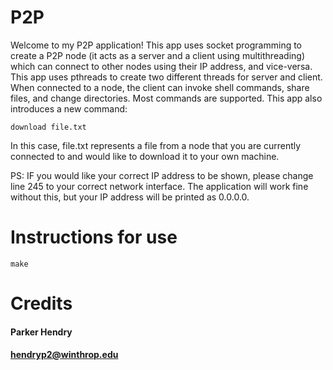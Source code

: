 # P2P
Welcome to my P2P application! This app uses socket programming to create a P2P node (it acts as a server and a client using multithreading) which can connect to other nodes using their IP address, and vice-versa. This app uses pthreads to create two different threads for server and client. When connected to a node, the client can invoke shell commands, share files, and change directories. Most commands are supported. This app also introduces a new command:
```
download file.txt
````
In this case, file.txt represents a file from a node that you are currently connected to and would like to download it to your own machine.

PS: IF you would like your correct IP address to be shown, please change line 245 to your correct network interface. The application will work fine without this, but your IP address will be printed as 0.0.0.0.
# Instructions for use
````
make
````
# Credits
#### Parker Hendry
#### hendryp2@winthrop.edu

